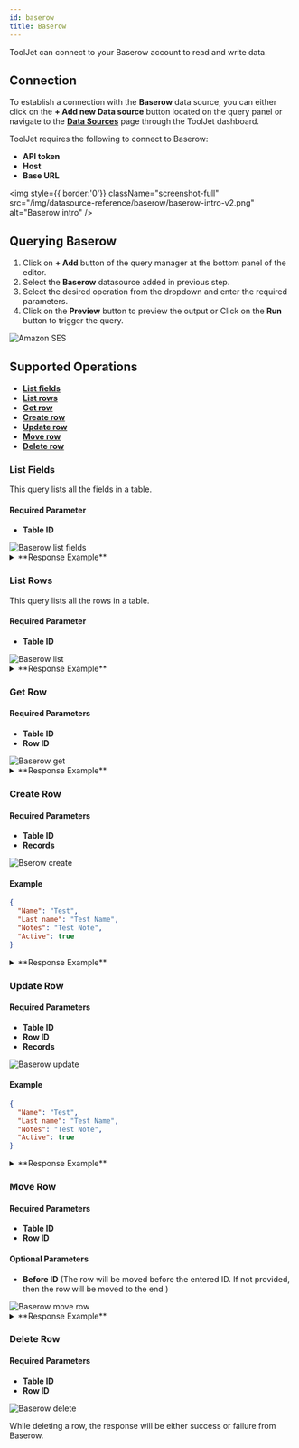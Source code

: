 ```yaml
---
id: baserow
title: Baserow
---
```


ToolJet can connect to your Baserow account to read and write data.

<div >

## Connection

To establish a connection with the **Baserow** data source, you can either click on the **+ Add new Data source** button located on the query panel or navigate to the **[Data Sources](/docs/data-sources/overview)** page through the ToolJet dashboard.

ToolJet requires the following to connect to Baserow:

- **API token**
- **Host**
- **Base URL**

<div style={{textAlign: 'center'}}>

<img style={{ border:'0'}} className="screenshot-full" src="/img/datasource-reference/baserow/baserow-intro-v2.png" alt="Baserow intro" />

</div>

</div>

<div >

## Querying Baserow

1. Click on **+ Add** button of the query manager at the bottom panel of the editor.
2. Select the **Baserow** datasource added in previous step.
3. Select the desired operation from the dropdown and enter the required parameters.
4. Click on the **Preview** button to preview the output or Click on the **Run** button to trigger the query.

<img className="screenshot-full" src="/img/datasource-reference/baserow/operations.png" alt="Amazon SES" />

</div>

<div >

## Supported Operations

- **[List fields](#list-fields)**
- **[List rows](#list-rows)**
- **[Get row](#get-row)**
- **[Create row](#create-row)**
- **[Update row](#update-row)**
- **[Move row](#move-row)**
- **[Delete row](#delete-row)**

### List Fields

This query lists all the fields in a table.

#### Required Parameter

- **Table ID**

<img className="screenshot-full" src="/img/datasource-reference/baserow/baserow-list-fields-v2.png" alt="Baserow list fields" />

<details>
  <summary>**Response Example**</summary>

  ```yaml
  [
    {
      "id": 331156,
      "table_id": 57209,
      "name": "Name",
      "order": 0,
      "type": "text",
      "primary": true,
      "text_default": ""
    },
    {
      "id": 331157,
      "table_id": 57209,
      "name": "Last name",
      "order": 1,
      "type": "text",
      "primary": false,
      "text_default": ""
    },
    {
      "id": 331158,
      "table_id": 57209,
      "name": "Notes",
      "order": 2,
      "type": "long_text",
      "primary": false
    },
    {
      "id": 331159,
      "table_id": 57209,
      "name": "Active",
      "order": 3,
      "type": "boolean",
      "primary": false
    }
  ]
  ```

</details>

### List Rows

This query lists all the rows in a table.

#### Required Parameter

- **Table ID**

<img className="screenshot-full" src="/img/datasource-reference/baserow/baserow-list-rows-v2.png" alt="Baserow list"/>

<details>
  <summary>**Response Example**</summary>
  
  ```json
  {
    "count": 3,
    "next": null,
    "previous": null,
    "results": [
      {
        "id": 2,
        "order": "0.99999999999999999991",
        "Name": "Bill",
        "Last name": "Gates",
        "Notes": "Lorem ipsum dolor sit amet, consectetur adipiscing elit. Fusce dignissim, urna eget rutrum sollicitudin, sapien diam interdum nisi, quis malesuada nibh eros a est.",
        "Active": false
      },
      {
        "id": 3,
        "order": "0.99999999999999999992",
        "Name": "Mark",
        "Last name": "Zuckerberg",
        "Notes": null,
        "Active": true
      },
      {
        "id": 1,
        "order": "0.99999999999999999997",
        "Name": "Elon",
        "Last name": "Musk",
        "Notes": null,
        "Active": true
      }
    ]
  }
  ```

</details>

### Get Row

#### Required Parameters

- **Table ID**
- **Row ID**

<img className="screenshot-full" src="/img/datasource-reference/baserow/baserow-get-row-v2.png" alt="Baserow get" />

<details>
  <summary>**Response Example**</summary>
  
  ```json
  {
    "id": 1,
    "order": "0.99999999999999999997",
    "Name": "Elon",
    "Last name": "Musk",
    "Notes": null,
    "Active": true
  }
  ```

</details>

### Create Row

#### Required Parameters
- **Table ID**
- **Records**

<img className="screenshot-full" src="/img/datasource-reference/baserow/baserow-create-row-v2.png"  alt="Bserow create"/>

#### Example

```json
{
  "Name": "Test",
  "Last name": "Test Name",
  "Notes": "Test Note",
  "Active": true
}
```

<details>
  <summary>**Response Example**</summary>
  
  ```json
  {
    "id": 19,
    "order": "0.99999999999999999996",
    "Name": "Test",
    "Last name": "Test Name",
    "Notes": "Test Note",
    "Active": true
  }
  ```

</details>

### Update Row

#### Required Parameters

- **Table ID**
- **Row ID**
- **Records**

<img className="screenshot-full" src="/img/datasource-reference/baserow/baserow-update-row-v2.png" alt="Baserow update" />

#### Example

```json
{
  "Name": "Test",
  "Last name": "Test Name",
  "Notes": "Test Note",
  "Active": true
}
```

<details>
  <summary>**Response Example**</summary>
  
  ```json
  {
    "id": 19,
    "order": "0.99999999999999999996",
    "Name": "Test",
    "Last name": "Test Name",
    "Notes": "Test Note",
    "Active": true
  }
  ```

</details>

### Move Row

#### Required Parameters

- **Table ID**
- **Row ID**

#### Optional Parameters

- **Before ID** (The row will be moved before the entered ID. If not provided, then the row will be moved to the end )

<img className="screenshot-full" src="/img/datasource-reference/baserow/baserow-move-row-v2.png" alt="Baserow move row" />

<details>
  <summary>**Response Example**</summary>
    
  ```json
  {
    "id": 3,
    "order": "2.00000000000000000000",
    "Name": "Mark",
    "Last name": "Zuckerburg",
    "Notes": null,
    "Active": true
  }
  ```

</details>

### Delete Row

#### Required Parameters
- **Table ID**
- **Row ID**

<img className="screenshot-full" src="/img/datasource-reference/baserow/baserow-delete-row-v2.png" alt="Baserow delete" />

While deleting a row, the response will be either success or failure from Baserow.

</div>
